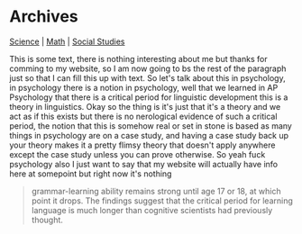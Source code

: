 # Archives

 [Science](./file.md) | [Math](./file2.md) | [Social Studies](./file3.md)


This is some text, there is nothing interesting about me but thanks for comming to my website, so I am now going to bs the rest
of the paragraph just so that I can fill this up with text. So let's talk about this in psychology, in psychology there is a notion in psychology, well that we learned in AP Psychology that there is a critical period for linguistic development this is a theory in linguistics. Okay so the thing is it's just that it's a theory and we act as if this exists but there is no nerological evidence of such a critical period, the notion that this is somehow real or set in stone is based as many things in psychology are on a case study, and having a case study back up your theory makes it a pretty flimsy theory that doesn't apply anywhere except the case study unless you can prove otherwise. So yeah fuck psychology also I just want to say that my website will actually have info here at somepoint but right now it's nothing


>grammar-learning ability remains strong until age 17 or 18, at which point it drops. The findings suggest that the critical
>period for learning language is much longer than cognitive scientists had previously thought.
